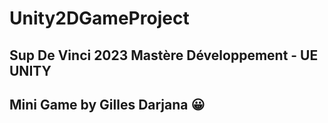 # Unity2DGameProject
## Sup De Vinci 2023 Mastère Développement - UE UNITY
## Mini Game by Gilles Darjana 😀

